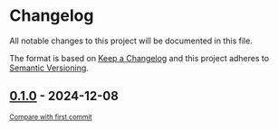 # Changelog

All notable changes to this project will be documented in this file.

The format is based on [Keep a Changelog](http://keepachangelog.com/en/1.0.0/)
and this project adheres to [Semantic Versioning](http://semver.org/spec/v2.0.0.html).

<!-- insertion marker -->
## [0.1.0](https://github.com/tsypuk/aws-news/releases/tag/0.1.0) - 2024-12-08

<small>[Compare with first commit](https://github.com/tsypuk/aws-news/compare/a8ebbe70f160f9677c021c041d9e2cb84adda597...0.1.0)</small>

